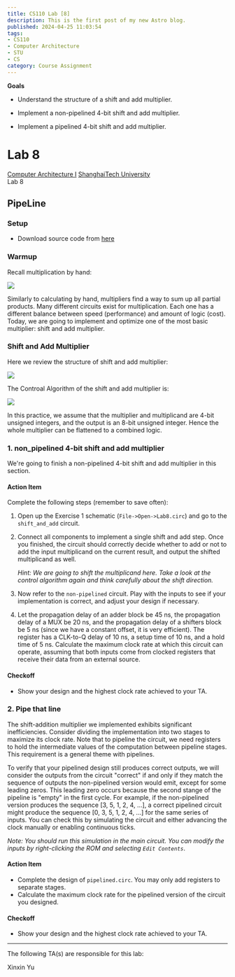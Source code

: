 ```yaml
---
title: CS110 Lab [8]
description: This is the first post of my new Astro blog.
published: 2024-04-25 11:03:54
tags:
- CS110
- Computer Architecture
- STU
- CS
category: Course Assignment
---
```



**Goals**
- Understand the structure of a shift and add multiplier.

- Implement a non-pipelined 4-bit shift and add multiplier.

- Implement a pipelined 4-bit shift and add multiplier.

<!--more-->

# Lab 8

[Computer Architecture I](https://toast-lab.sist.shanghaitech.edu.cn/courses/CS110@ShanghaiTech/Spring-2024/) [ShanghaiTech University](http://www.shanghaitech.edu.cn)  
[](https://toast-lab.sist.shanghaitech.edu.cn/courses/CS110@ShanghaiTech/Spring-2024/labs/lab8/lab8.html)Lab 8

## PipeLine

### Setup

- Download source code from [here](https://toast-lab.sist.shanghaitech.edu.cn/courses/CS110@ShanghaiTech/Spring-2024/labs/Lab8/Lab8.tar)

### Warmup

Recall multiplication by hand:

![](https://toast-lab.sist.shanghaitech.edu.cn/courses/CS110@ShanghaiTech/Spring-2024/labs/Lab8/pictures/by_hand.png)

Similarly to calculating by hand, multipliers find a way to sum up all partial products. Many different circuits exist for multiplication. Each one has a different balance between speed (performance) and amount of logic (cost). Today, we are going to implement and optimize one of the most basic multiplier: shift and add multiplier.

### Shift and Add Multiplier

Here we review the structure of shift and add multiplier:

![](https://toast-lab.sist.shanghaitech.edu.cn/courses/CS110@ShanghaiTech/Spring-2024/labs/Lab8/pictures/structure.png)

The Controal Algorithm of the shift and add multiplier is:

![](https://toast-lab.sist.shanghaitech.edu.cn/courses/CS110@ShanghaiTech/Spring-2024/labs/Lab8/pictures/control_algorithm.png)

In this practice, we assume that the multiplier and multiplicand are 4-bit unsigned integers, and the output is an 8-bit unsigned integer. Hence the whole multiplier can be flattened to a combined logic.


### 1. non_pipelined 4-bit shift and add multiplier

We're going to finish a non-pipelined 4-bit shift and add multiplier in this section.

#### Action Item

Complete the following steps (remember to save often):

1. Open up the Exercise 1 schematic (`File->Open->Lab8.circ`) and go to the `shift_and_add` circuit.
2. Connect all components to implement a single shift and add step. Once you finished, the circuit should correctly decide whether to add or not to add the input multiplicand on the current result, and output the shifted multiplicand as well.
    
    _Hint: We are going to shift the multiplicand here. Take a look at the control algorithm again and think carefully about the shift direction._
    
3. Now refer to the `non-pipelined` circuit. Play with the inputs to see if your implementation is correct, and adjust your design if necessary.
    
4. Let the propagation delay of an adder block be 45 ns, the propagation delay of a MUX be 20 ns, and the propagation delay of a shifters block be 5 ns (since we have a constant offset, it is very efficient). The register has a CLK-to-Q delay of 10 ns, a setup time of 10 ns, and a hold time of 5 ns. Calculate the maximum clock rate at which this circuit can operate, assuming that both inputs come from clocked registers that receive their data from an external source.
    

#### Checkoff

- Show your design and the highest clock rate achieved to your TA.

### 2. Pipe that line

The shift-addition multiplier we implemented exhibits significant inefficiencies. Consider dividing the implementation into two stages to maximize its clock rate. Note that to pipeline the circuit, we need registers to hold the intermediate values of the computation between pipeline stages. This requirement is a general theme with pipelines.

To verify that your pipelined design still produces correct outputs, we will consider the outputs from the circuit "correct" if and only if they match the sequence of outputs the non-pipelined version would emit, except for some leading zeros. This leading zero occurs because the second stange of the pipeline is "empty" in the first cycle. For example, if the non-pipelined version produces the sequence [3, 5, 1, 2, 4, …], a correct pipelined circuit might produce the sequence [0, 3, 5, 1, 2, 4, …] for the same series of inputs. You can check this by simulating the circuit and either advancing the clock manually or enabling continuous ticks.

_Note: You should run this simulation in the main circuit. You can modify the inputs by right-clicking the ROM and selecting `Edit Contents`_.

#### Action Item

- Complete the design of `pipelined.circ`. You may only add registers to separate stages.
- Calculate the maximum clock rate for the pipelined version of the circuit you designed.

#### Checkoff

- Show your design and the highest clock rate achieved to your TA.

---

The following TA(s) are responsible for this lab:

Xinxin Yu <yuxx AT shanghaitech.edu.cn>